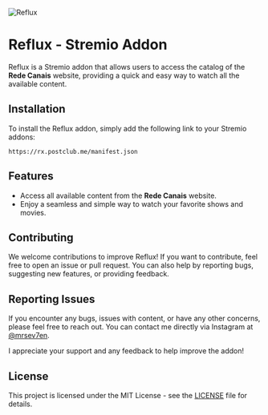 ![Reflux](https://raw.githubusercontent.com/Nightfruit/reflux/refs/heads/main/public/images/logo.png)

# Reflux - Stremio Addon

Reflux is a Stremio addon that allows users to access the catalog of the **Rede Canais** website, providing a quick and easy way to watch all the available content.

## Installation

To install the Reflux addon, simply add the following link to your Stremio addons:

`https://rx.postclub.me/manifest.json`

## Features

- Access all available content from the **Rede Canais** website.
- Enjoy a seamless and simple way to watch your favorite shows and movies.

## Contributing

We welcome contributions to improve Reflux! If you want to contribute, feel free to open an issue or pull request. You can also help by reporting bugs, suggesting new features, or providing feedback.

## Reporting Issues

If you encounter any bugs, issues with content, or have any other concerns, please feel free to reach out. You can contact me directly via Instagram at [@mrsev7en](https://www.instagram.com/mrsev7en).

I appreciate your support and any feedback to help improve the addon!

## License

This project is licensed under the MIT License - see the [LICENSE](https://github.com/Nightfruit/reflux/blob/main/LICENSE) file for details.
